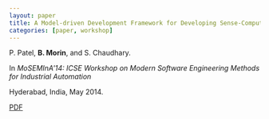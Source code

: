 ```yaml
---
layout: paper
title: A Model-driven Development Framework for Developing Sense-Compute-Control Applications
categories: [paper, workshop]
---
```


P. Patel, **B. Morin**, and S. Chaudhary.

In _MoSEMInA'14: ICSE Workshop on Modern Software Engineering Methods for Industrial Automation_

Hyderabad, India, May 2014.

[PDF](https://docs.google.com/file/d/0B8COpPaPIDHYbGh2M2hkS0huMzg/edit)
